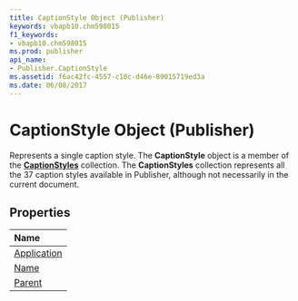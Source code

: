 ```yaml
---
title: CaptionStyle Object (Publisher)
keywords: vbapb10.chm598015
f1_keywords:
- vbapb10.chm598015
ms.prod: publisher
api_name:
- Publisher.CaptionStyle
ms.assetid: f6ac42fc-4557-c10c-d46e-89015719ed3a
ms.date: 06/08/2017
---
```



# CaptionStyle Object (Publisher)

Represents a single caption style. The  **CaptionStyle** object is a member of the **[CaptionStyles](captionstyles-object-publisher.md)** collection. The **CaptionStyles** collection represents all the 37 caption styles available in Publisher, although not necessarily in the current document.
 


## Properties



|**Name**|
|:-----|
|[Application](captionstyle-application-property-publisher.md)|
|[Name](captionstyle-name-property-publisher.md)|
|[Parent](captionstyle-parent-property-publisher.md)|

